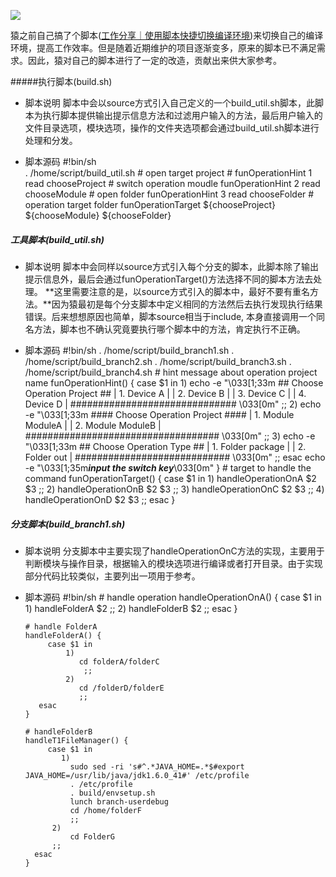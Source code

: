 ![](http://upload-images.jianshu.io/upload_images/1489253-5402e4f9e20532dc.png?imageMogr2/auto-orient/strip%7CimageView2/2/w/1240)

猿之前自己搞了个脚本([工作分享｜使用脚本快捷切换编译环境](http://www.jianshu.com/p/989d0d3fb29d))来切换自己的编译环境，提高工作效率。但是随着近期维护的项目逐渐变多，原来的脚本已不满足需求。因此，猿对自己的脚本进行了一定的改造，贡献出来供大家参考。

#####执行脚本(build.sh)
-  脚本说明
脚本中会以source方式引入自己定义的一个build_util.sh脚本，此脚本为执行脚本提供输出提示信息方法和过滤用户输入的方法，最后用户输入的文件目录选项，模块选项，操作的文件夹选项都会通过build_util.sh脚本进行处理和分发。

- 脚本源码
      #!bin/sh                                                                    
      . /home/script/build_util.sh
      # open target project #
      funOperationHint 1
      read chooseProject
      # switch operation moudle
      funOperationHint 2
      read chooseModule
      # open folder
      funOperationHint 3
      read chooseFolder
      # operation target folder
      funOperationTarget ${chooseProject} ${chooseModule} ${chooseFolder}

##### 工具脚本(build_util.sh)
-  脚本说明
脚本中会同样以source方式引入每个分支的脚本，此脚本除了输出提示信息外，最后会通过funOperationTarget()方法选择不同的脚本方法去处理。
**这里需要注意的是，以source方式引入的脚本中，最好不要有重名方法。**因为猿最初是每个分支脚本中定义相同的方法然后去执行发现执行结果错误。后来想想原因也简单，脚本source相当于include, 本身直接调用一个同名方法，脚本也不确认究竟要执行哪个脚本中的方法，肯定执行不正确。

- 脚本源码
      #!bin/sh
      . /home/script/build_branch1.sh
      . /home/script/build_branch2.sh
      . /home/script/build_branch3.sh
      . /home/script/build_branch4.sh
      # hint message about operation project name
      funOperationHint() {
          case $1 in
              1)
                  echo -e "\033[1;33m
                  ## Choose Operation Project ##
                  |     1. Device A           |
                  |     2. Device B           |
                  |     3. Device C           |
                  |     4. Device D         |
                  ##############################
                  \033[0m"
                  ;;
              2)
                echo -e "\033[1;33m
                #### Choose Operation Project  ####
                |   1. Module ModuleA    |
                |   2. Module ModuleB         |
                ###################################
                \033[0m"
                ;;
            3)
                echo -e "\033[1;33m
                ##  Choose Operation Type  ##
                |     1. Folder package     |
                |     2. Folder out         |
                ############################
                \033[0m"
                ;;
                esac
                echo -e "\033[1;35m*****input the switch key*****\033[0m"
        }
        # target to handle the command
        funOperationTarget() {
            case $1 in
               1)
                  handleOperationOnA $2 $3
                  ;;
              2)
                  handleOperationOnB $2 $3
                  ;;
              3)
                  handleOperationOnC $2 $3
                  ;;
              4)
                  handleOperationOnD $2 $3
                ;;
           esac
      }

##### 分支脚本(build_branch1.sh)
-  脚本说明
分支脚本中主要实现了handleOperationOnC方法的实现，主要用于判断模块与操作目录，根据输入的模块选项进行编译或者打开目录。由于实现部分代码比较类似，主要列出一项用于参考。

- 脚本源码
      #!bin/sh
      # handle operation
      handleOperationOnA() {
          case $1 in
              1)
                  handleFolderA $2
                  ;;
              2)
                  handleFolderB $2
                  ;;
          esac
      }
    
      # handle FolderA
      handleFolderA() {
           case $1 in
               1)
                  cd folderA/folderC
                   ;;
               2)
                  cd /folderD/folderE
                  ;;
         esac
      }

      # handleFolderB
      handleT1FileManager() {
           case $1 in
              1)
                sudo sed -ri 's#^.*JAVA_HOME=.*$#export JAVA_HOME=/usr/lib/java/jdk1.6.0_41#' /etc/profile
                . /etc/profile
                . build/envsetup.sh
                lunch branch-userdebug
                cd /home/folderF
                ;;
            2)
                cd FolderG
            ;;
        esac
      }
